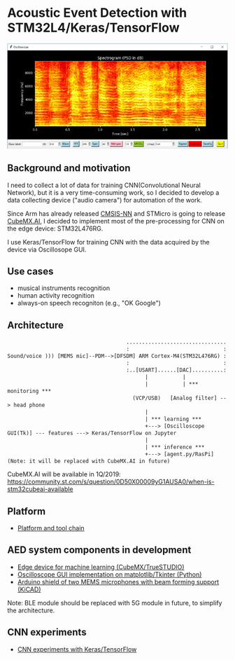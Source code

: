 # Acoustic Event Detection with STM32L4/Keras/TensorFlow

![](./oscilloscope/screenshots/spectrogram(psd)_small.jpg)

## Background and motivation

I need to collect a lot of data for training CNN(Convolutional Neural Network), but it is a very time-consuming work, so I decided to develop a data collecting device ("audio camera") for automation of the work.

Since Arm has already released [CMSIS-NN](http://www.keil.com/pack/doc/CMSIS_Dev/NN/html/index.html) and STMicro is going to release [CubeMX.AI](https://www.st.com/content/st_com/en/about/innovation---technology/artificial-intelligence.html), I decided to implement most of the pre-processing for CNN on the edge device: STM32L476RG.

I use Keras/TensorFlow for training CNN with the data acquired by the device via Oscillosope GUI.

## Use cases

- musical instruments recognition
- human activity recognition
- always-on speech recogniton (e.g., "OK Google")

## Architecture

```
                                      ................................
                                      :                              :
Sound/voice ))) [MEMS mic]--PDM-->[DFSDM] ARM Cortex-M4(STM32L476RG) :
                                      :                              :
                                      :..[USART]......[DAC]..........:
                                            |           |
                                            |           | *** monitoring ***
                                        (VCP/USB)   [Analog filter] --> head phone
                                            |
                                            | *** learning ***
                                            +---> [Oscilloscope GUI(Tk)] --- features ---> Keras/TensorFlow on Jupyter
                                            |
                                            | *** inference ***
                                            +---> [agent.py/RasPi] (Note: it will be replaced with CubeMX.AI in future)
```

CubeMX.AI will be available in 1Q/2019: https://community.st.com/s/question/0D50X00009yG1AUSA0/when-is-stm32cubeai-available

## Platform

- [Platform and tool chain](./PLATFORM.md)

## AED system components in development

- [Edge device for machine learning (CubeMX/TrueSTUDIO)](./stm32)
- [Oscilloscope GUI implementation on matplotlib/Tkinter (Python)](./oscilloscope)
- [Arduino shield of two MEMS microphones with beam forming support (KiCAD)](./kicad)

Note: BLE module should be replaced with 5G module in future, to simplify the architecture.

## CNN experiments

- [CNN experiments with Keras/TensorFlow](./tensorflow)
